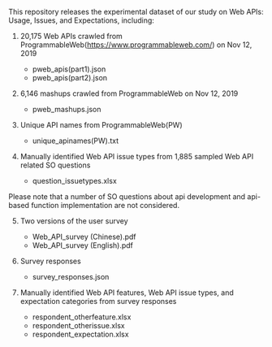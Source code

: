 This repository releases the experimental dataset of our study on Web APIs: Usage, Issues, and Expectations, including:

1) 20,175 Web APIs crawled from ProgrammableWeb(https://www.programmableweb.com/) on Nov 12, 2019
	- pweb_apis(part1).json
	- pweb_apis(part2).json

2) 6,146 mashups crawled from ProgrammableWeb on Nov 12, 2019
	- pweb_mashups.json
	
3) Unique API names from ProgrammableWeb(PW)
	- unique_apinames(PW).txt

4) Manually identified Web API issue types from 1,885 sampled Web API related SO questions
	- question_issuetypes.xlsx 

Please note that a number of SO questions about api development and api-based function implementation are not considered.
   
5) Two versions of the user survey
	- Web_API_survey (Chinese).pdf
	- Web_API_survey (English).pdf

6) Survey responses
	- survey_responses.json

7) Manually identified Web API features, Web API issue types, and expectation categories from survey responses
	- respondent_otherfeature.xlsx
	- respondent_otherissue.xlsx
	- respondent_expectation.xlsx
